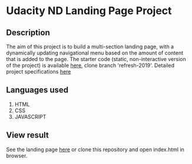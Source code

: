 # Udacity ND Landing Page Project

## Description
The aim of this project is to build a multi-section landing page, with a dynamically updating navigational menu based on the amount of content that is added to the page. 
The starter code (static, non-interactive version of the project) is available [here](https://github.com/udacity/fend/tree/refresh-2019), clone branch 'refresh-2019'.
Detailed project specifications [here](https://review.udacity.com/#!/rubrics/2658/view)

## Languages used
1. HTML
2. CSS
3. JAVASCRIPT

## View result
See the landing page [here](https://udacity-nd-landing-page.web.app) or clone this repository and open index.html in browser.
